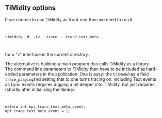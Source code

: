 
##  TiMidity options 


If we choose to use TiMidity as front-end then we need to run it

```

	
timidity -d. -iv --trace  --trace-text-meta ...
	
      
```


for a "v" interface in the current directory.


The alternative is building a
      main program that calls TiMidity as a library. The command
      line parameters to TiMidity then have to be included as hard-coded
      parameters in the application. 
      One is easy: the `CtlMode`has a field `trace_playing`and setting that to one turns tracing on.
      Including Text events as Lyric events requires digging a bit deeper
      into TiMidity, but just requires (shortly after initialising
      the library)

```

	
extern int opt_trace_text_meta_event;
opt_trace_text_meta_event = 1;
	
      
```



